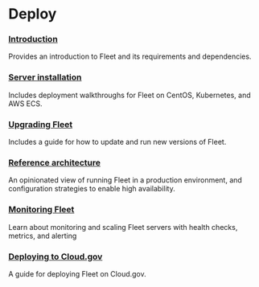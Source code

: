 # Deploy

### [Introduction](./Introduction.md) 
Provides an introduction to Fleet and its requirements and dependencies.

### [Server installation](./Server-Installation.md) 
Includes deployment walkthroughs for Fleet on CentOS, Kubernetes, and AWS ECS.

### [Upgrading Fleet](./Upgrading-Fleet.md) 
Includes a guide for how to update and run new versions of Fleet.

### [Reference architecture](./reference-architectures.md)
An opinionated view of running Fleet in a production environment, and configuration strategies to enable high availability.

### [Monitoring Fleet](./monitoring-fleet.md)
Learn about monitoring and scaling Fleet servers with health checks, metrics, and alerting

### [Deploying to Cloud.gov](./cloudgov.md)
A guide for deploying Fleet on Cloud.gov.


<meta name="description" value="An overview of the deployment documentation for Fleet.">
